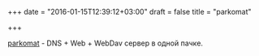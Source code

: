 +++
date = "2016-01-15T12:39:12+03:00"
draft = false
title = "parkomat"

+++

<p><a href="https://github.com/parkomat/parkomat">parkomat</a>&nbsp;-&nbsp;DNS + Web + WebDav сервер в одной пачке.</p>

